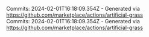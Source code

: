 Commits: 2024-02-01T16:18:09.354Z - Generated via https://github.com/marketplace/actions/artificial-grass
<br>
Commits: 2024-02-01T16:18:09.354Z - Generated via https://github.com/marketplace/actions/artificial-grass
<br>
